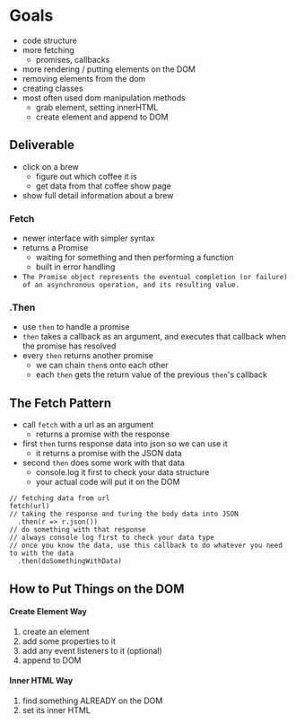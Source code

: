 # Goals
- code structure
- more fetching
  - promises, callbacks
- more rendering / putting elements on the DOM
- removing elements from the dom
- creating classes
- most often used dom manipulation methods
  - grab element, setting innerHTML
  - create element and append to DOM

## Deliverable
- click on a brew
  - figure out which coffee it is
  - get data from that coffee show page
- show full detail information about a brew

### Fetch
- newer interface with simpler syntax
- returns a Promise
  - waiting for something and then performing a function
  - built in error handling
- `The Promise object represents the eventual completion (or failure) of an asynchronous operation, and its resulting value.`

### .Then
- use `then` to handle a promise
- `then` takes a callback as an argument, and executes that callback when the promise has resolved
- every `then` returns another promise
  - we can chain `then`s onto each other
  - each `then` gets the return value of the previous `then`'s callback

## The Fetch Pattern
- call `fetch` with a url as an argument
  - returns a promise with the response
- first `then` turns response data into json so we can use it
  - it returns a promise with the JSON data
- second `then` does some work with that data
  - console.log it first to check your data structure
  - your actual code will put it on the DOM

```
// fetching data from url
fetch(url)
// taking the response and turing the body data into JSON
  .then(r => r.json())
// do something with that response
// always console log first to check your data type
// once you know the data, use this callback to do whatever you need to with the data
  .then(doSomethingWithData)
```

## How to Put Things on the DOM
#### Create Element Way
1. create an element
2. add some properties to it
3. add any event listeners to it (optional)
4. append to DOM

#### Inner HTML Way
1. find something ALREADY on the DOM
2. set its inner HTML





